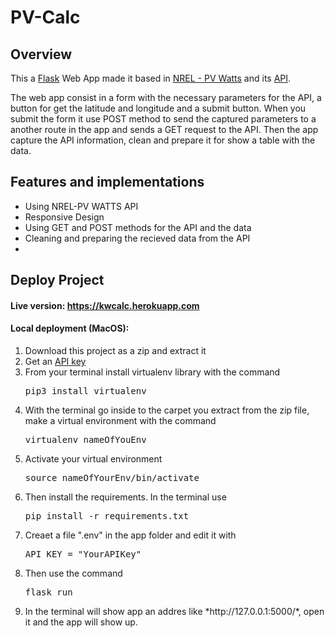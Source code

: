 # PV-Calc

## Overview
This a <a href="https://flask.palletsprojects.com/en/1.1.x/" target="_blank">Flask</a> Web App made it based in <a href="https://pvwatts.nrel.gov/index.php" target="_blank">NREL - PV Watts</a> and its <a href="https://developer.nrel.gov/docs/solar/pvwatts/v6/" target="_blank">API</a>. 

The web app consist in a form with the necessary parameters for the API, a button for get the latitude and longitude and a submit button. When you submit the form it use POST method to send the captured parameters to a another route in the app and sends a GET request to the API. Then the app capture the API information, clean and prepare it for show a table with the data.


## Features and implementations
<ul>
  <li>Using NREL-PV WATTS API</li>
  <li>Responsive Design</li>
  <li>Using GET and POST methods for the API and the data</li>
  <li>Cleaning and preparing the recieved data from the API</li>
  <li></li>
</ul>

## Deploy Project

#### Live version: https://kwcalc.herokuapp.com

#### Local deployment (MacOS):
<ol>
  <li>Download this project as a zip and extract it</li>
  <li>Get an <a href="https://developer.nrel.gov/signup/" target="_blank">API key</a></li> 
  <li>From your terminal install virtualenv library with the command <pre>pip3 install virtualenv</pre></li>
  <li>With the terminal go inside to the carpet you extract from the zip file, make a virtual environment with the command <pre>virtualenv nameOfYouEnv</pre> </li>
  <li>Activate your virtual environment <pre>source nameOfYourEnv/bin/activate</pre> </li>
  <li>Then install the requirements. In the terminal use <pre>pip install -r requirements.txt</pre></li>
  <li>Creaet a file ".env" in the app folder and edit it with <pre>API_KEY = "YourAPIKey"</pre></li>
  <li>Then use the command <pre>flask run</pre></li>
  <li>In the terminal will show app an addres like *http://127.0.0.1:5000/*, open it and the app will show up.
</ol>
